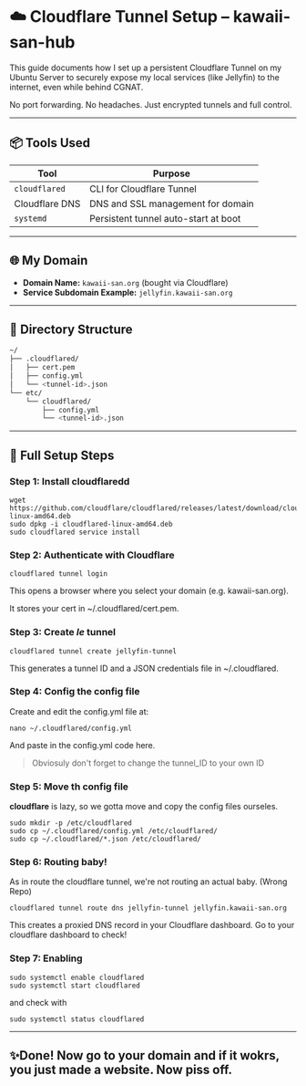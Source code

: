 # ☁️ Cloudflare Tunnel Setup – kawaii-san-hub

This guide documents how I set up a persistent Cloudflare Tunnel on my Ubuntu Server to securely expose my local services (like Jellyfin) to the internet, even while behind CGNAT.

No port forwarding. No headaches. Just encrypted tunnels and full control.

---

## 📦 Tools Used

| Tool        | Purpose                                  |
|-------------|------------------------------------------|
| `cloudflared` | CLI for Cloudflare Tunnel              |
| Cloudflare DNS | DNS and SSL management for domain     |
| `systemd`     | Persistent tunnel auto-start at boot   |

---

## 🌐 My Domain

- **Domain Name:** `kawaii-san.org` (bought via Cloudflare)
- **Service Subdomain Example:** `jellyfin.kawaii-san.org`

---

## 🧱 Directory Structure

```bash
~/
├── .cloudflared/
│   ├── cert.pem
│   ├── config.yml
│   └── <tunnel-id>.json
└── etc/
    └── cloudflared/
        ├── config.yml
        └── <tunnel-id>.json
```

---

## 🚀 Full Setup Steps
### Step 1: Install cloudflaredd
```
wget https://github.com/cloudflare/cloudflared/releases/latest/download/cloudflared-linux-amd64.deb
sudo dpkg -i cloudflared-linux-amd64.deb
sudo cloudflared service install
```
### Step 2: Authenticate with Cloudflare
```
cloudflared tunnel login
```
This opens a browser where you select your domain (e.g. kawaii-san.org).

It stores your cert in ~/.cloudflared/cert.pem.
### Step 3: Create _le_ tunnel
```
cloudflared tunnel create jellyfin-tunnel
```
This generates a tunnel ID and a JSON credentials file in ~/.cloudflared.
### Step 4: Config the config file
Create and edit the config.yml file at:
```
nano ~/.cloudflared/config.yml
```
And paste in the config.yml code here.
> Obviosuly don't forget to change the tunnel_ID to your own ID
### Step 5: Move th config file
**cloudflare** is lazy, so we gotta move and copy the config files ourseles.
```
sudo mkdir -p /etc/cloudflared
sudo cp ~/.cloudflared/config.yml /etc/cloudflared/
sudo cp ~/.cloudflared/*.json /etc/cloudflared/
```
### Step 6: Routing baby!
As in route the cloudflare tunnel, we're not routing an actual baby. (Wrong Repo)
```
cloudflared tunnel route dns jellyfin-tunnel jellyfin.kawaii-san.org
```
This creates a proxied DNS record in your Cloudflare dashboard. Go to your cloudflare dashboard to check!
### Step 7: Enabling
```
sudo systemctl enable cloudflared
sudo systemctl start cloudflared
```
and check with 
```
sudo systemctl status cloudflared
```
---
## ✨Done! Now go to your domain and if it wokrs, you just made a website. Now piss off.
